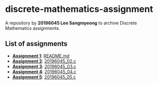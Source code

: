# discrete-mathematics-assignment

A repository by **20196045 Lee Sangmyeong** to archive Discrete Mathematics assignments.

## List of assignments
 * **[Assignment 1]**: [README.md](./README.md)
 * **[Assignment 2]**: [20196045_02.c](./20196045_02.c)
 * **[Assignment 3]**: [20196045_03.c](./20196045_03.c)
 * **[Assignment 4]**: [20196045_04.c](./20196045_04.c)
 * **[Assignment 5]**: [20196045_05.c](./20196045_05.c)

[Assignment 1]: https://gitlab.com/byungwoohong/class/blob/a11d9af7adc1005f50986df0b30d497afe1af166/DiscreteMathematics/Assignment/01/assignment-01.md
[Assignment 2]: https://gitlab.com/byungwoohong/class/blob/2b6a890a7cbfa66f2354b472a48ad056b2f3f5f9/DiscreteMathematics/Assignment/02/assignment-02.md
[Assignment 3]: https://gitlab.com/byungwoohong/class/blob/66c392ec9418bf72653880806e069df47067f178/DiscreteMathematics/Assignment/03/assignment-03.md
[Assignment 4]: https://gitlab.com/byungwoohong/class/blob/master/DiscreteMathematics/Assignment/04/assignment-04.md
[Assignment 5]: https://gitlab.com/byungwoohong/class/blob/master/DiscreteMathematics/Assignment/05/assignment-05.md